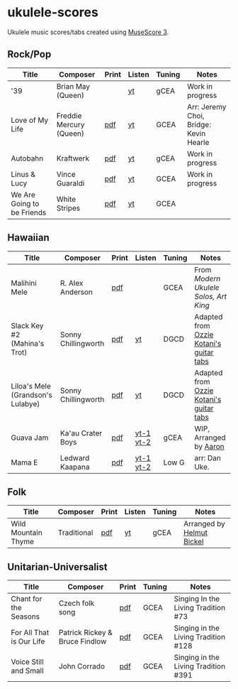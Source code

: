 # ukulele-scores

Ukulele music scores/tabs created using [MuseScore 3](https://musescore.org).

## Rock/Pop

| Title | Composer | Print | Listen | Tuning | Notes |
| ----- | -------- | ----- | ------ | ------ | ----- |
| '39 | Brian May (Queen) |  | [yt](https://www.youtube.com/watch?v=62FZJT7JC60) | gCEA | Work in progress |
| Love of My Life | Freddie Mercury (Queen) | [pdf](pdf/queen_love-of-my-life.pdf) | [yt](https://www.youtube.com/watch?v=wRKz1-cnDCM) | GCEA | Arr: Jeremy Choi, Bridge: Kevin Hearle |
| Autobahn | Kraftwerk | [pdf](pdf/kraftwerk-autobahn.pdf) | [yt](https://www.youtube.com/watch?v=hddaUYW2dko) | gCEA | Work in progress |
| Linus & Lucy | Vince Guaraldi | [pdf](pdf/linus-and-lucy-uke.pdf) | [yt](https://youtu.be/Y88OOIEveM4) | GCEA | Work in progress |
| We Are Going to be Friends | White Stripes | [pdf](pdf/we-are-going-to-be-friends.pdf) | [yt](https://youtu.be/CdYpv87ycgw) | GCEA | |

## Hawaiian

| Title | Composer | Print | Listen | Tuning | Notes |
| ----- | -------- | ----- | ------ | ------ | ----- |
| Malihini Mele | R. Alex Anderson | [pdf](pdf/anderson_malihini-mele.pdf) | | GCEA | From _Modern Ukulele Solos, Art King_ |
| Slack Key #2 (Mahina's Trot) | Sonny Chillingworth | [pdf](pdf/chillingworth-slack-key-2.pdf) | [yt](https://youtu.be/aumrfY4ppWI) | DGCD | Adapted from [Ozzie Kotani's guitar tabs](https://ozziekotani.com/slack-key-tablature/) |
| Liloa's Mele (Grandson's Lulabye) | Sonny Chillingworth | [pdf](pdf/chillingworth-liloas-mele.pdf) | [yt](https://youtu.be/JfoGq527LuY) | DGCD | Adapted from [Ozzie Kotani's guitar tabs](https://ozziekotani.com/slack-key-tablature/) |
| Guava Jam | Ka'au Crater Boys | [pdf](pdf/guava-jam.pdf) | [yt-1](https://youtu.be/ue_UwwCVGhw) [yt-2](https://youtu.be/l54XsNm0vok) | gCEA | WIP, Arranged by [Aaron](https://www.hawaiimusicschool.com/)
| Mama E | Ledward Kaapana | [pdf](pdf/Mama_E_low-g.pdf) | [yt-1](https://youtu.be/CZNSm7N-tjc) [yt-2](https://youtu.be/gTE_mK5GwUk) | Low G | arr: Dan Uke. |

## Folk

| Title | Composer | Print | Listen | Tuning | Notes |
| ----- | -------- | ----- | ------ | ------ | ----- |
| Wild Mountain Thyme | Traditional | [pdf](pdf/wild-mountain-thyme.pdf) | [yt](https://youtu.be/RXyDQudbHcs) | gCEA | Arranged by [Helmut Bickel](https://www.youtube.com/user/helmutbickel) |

## Unitarian-Universalist

| Title | Composer | Print | Tuning | Notes |
| ----- | -------- | ----- | ------ | ----- |
| Chant for the Seasons | Czech folk song | [pdf](pdf/chant-for-the-seasons.pdf) | GCEA | Singing In the Living Tradition  #73 |
| For All That is Our Life | Patrick Rickey & Bruce Findlow | [pdf](pdf/for-all-that-is-our-life.pdf) | GCEA | Singing in the Living Tradition #128 |
| Voice Still and Small | John Corrado | [pdf](pdf/voice-still-and-small.pdf) | GCEA | Singing in the Living Tradition #391 |

